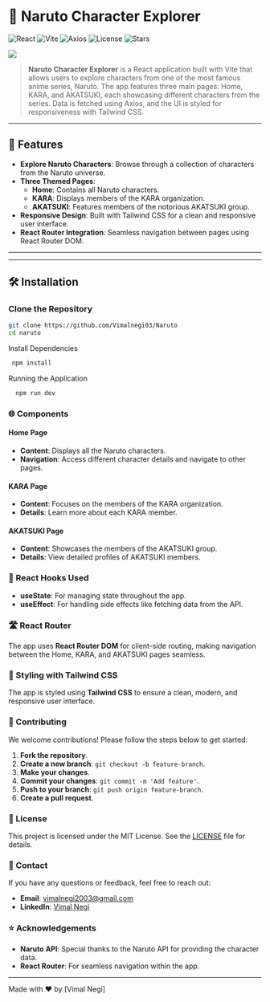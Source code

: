 # 🎌 Naruto Character Explorer
![React](https://img.shields.io/badge/React-18.2.0-blue?style=flat-square)
![Vite](https://img.shields.io/badge/Vite-4.0.0-yellow?style=flat-square)
![Axios](https://img.shields.io/badge/Axios-0.27.2-green?style=flat-square)
![License](https://img.shields.io/github/license/Vimalnegi03/Naruto?style=flat-square)
![Stars](https://img.shields.io/github/stars/Vimalnegi03/Naruto?style=flat-square)

<img src="https://th.bing.com/th/id/OIP.tUMd15y-qFo5lKHT-xRSPAAAAA?pid=ImgDet&w=179&h=268&c=7&dpr=1.3" />


> **Naruto Character Explorer** is a React application built with Vite that allows users to explore characters from one of the most famous anime series, Naruto. The app features three main pages: Home, KARA, and AKATSUKI, each showcasing different characters from the series. Data is fetched using Axios, and the UI is styled for responsiveness with Tailwind CSS.

---

## 🚀 Features

- **Explore Naruto Characters**: Browse through a collection of characters from the Naruto universe.
- **Three Themed Pages**: 
  - **Home**: Contains all Naruto characters.
  - **KARA**: Displays members of the KARA organization.
  - **AKATSUKI**: Features members of the notorious AKATSUKI group.
- **Responsive Design**: Built with Tailwind CSS for a clean and responsive user interface.
- **React Router Integration**: Seamless navigation between pages using React Router DOM.

---

---

## 🛠️ Installation

### Clone the Repository

```bash
git clone https://github.com/Vimalnegi03/Naruto
cd naruto
```
Install Dependencies

```bash
 npm install
```

Running the Application

```bash
  npm run dev
```

### 🌐 Components

#### Home Page
- **Content**: Displays all the Naruto characters.
- **Navigation**: Access different character details and navigate to other pages.

#### KARA Page
- **Content**: Focuses on the members of the KARA organization.
- **Details**: Learn more about each KARA member.

#### AKATSUKI Page
- **Content**: Showcases the members of the AKATSUKI group.
- **Details**: View detailed profiles of AKATSUKI members.

### 🔄 React Hooks Used

- **useState**: For managing state throughout the app.
- **useEffect**: For handling side effects like fetching data from the API.

### 🛣️ React Router
The app uses **React Router DOM** for client-side routing, making navigation between the Home, KARA, and AKATSUKI pages seamless.

### 🎨 Styling with Tailwind CSS
The app is styled using **Tailwind CSS** to ensure a clean, modern, and responsive user interface.

### 👥 Contributing
We welcome contributions! Please follow the steps below to get started:

1. **Fork the repository**.
2. **Create a new branch**: `git checkout -b feature-branch`.
3. **Make your changes**.
4. **Commit your changes**: `git commit -m 'Add feature'`.
5. **Push to your branch**: `git push origin feature-branch`.
6. **Create a pull request**.

### 📜 License
This project is licensed under the MIT License. See the [LICENSE](LICENSE) file for details.

### 💬 Contact
If you have any questions or feedback, feel free to reach out:

- **Email**: vimalnegi2003@gmail.com
- **LinkedIn**: [Vimal Negi](https://www.linkedin.com/in/vimal-negi-233882233)

### ⭐ Acknowledgements
- **Naruto API**: Special thanks to the Naruto API for providing the character data.
- **React Router**: For seamless navigation within the app.

---

Made with ❤️ by [Vimal Negi]
